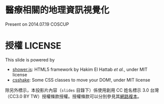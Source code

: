 醫療相關的地理資訊視覺化
========================================

Present on 2014.07.19 COSCUP

授權 LICENSE
========================================

This slide is powered by
- [shower.js](https://github.com/shower/shower): HTML5 framework by Hakim El Hattab *et al.*, under MIT license
- [csshake](http://elrumordelaluz.github.io/csshake/): Some CSS classes to move your DOM!, under MIT license

除另外標示，本投影片內容（`slides` 目錄下）係使用創用 CC 姓名標示 3.0 台灣（CC3.0 BY TW）授權條款授權。授權條款可以分別參見其[網路複本][LICENSE-LINK]。

[LICENSE-LINK]: http://creativecommons.org/licenses/by/3.0/tw/deed.zh_TW
